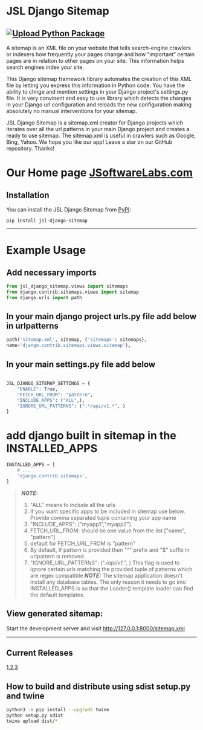 # JSL Django Sitemap

[![Upload Python Package](https://github.com/JSoftwareLabs/jsl_django_sitemap/actions/workflows/python-publish.yml/badge.svg)](https://github.com/JSoftwareLabs/jsl_django_sitemap/actions/workflows/python-publish.yml)
---
A sitemap is an XML file on your website that tells search-engine crawlers or indexers how frequently your pages change and how “important” certain pages are in relation to other pages on your site. This information helps search engines index your site.

This Django sitemap framework library automates the creation of this XML file by letting you express this information in Python code. You have the ability to chnge and mention settings in your Django project's settings.py file. It is very convinent and easy to use library which detects the changes in your Django url configuration and reloads the new configuration making absolutely no manual interventions for your sitemap.

JSL Django Sitemap is a sitemap.xml creator for Django projects which iterates over all the url patterns in your main
Django project and creates a ready to use sitemap. The sitemap.xml is useful in crawlers such as Google, Bing, Yahoo. We
hope you like our app! Leave a star on our GitHub repository. Thanks!

# Our Home page [JSoftwareLabs.com](https://www.jsoftwarelabs.com/)

## Installation

You can install the JSL Django Sitemap from [PyPI](https://pypi.org/project/jsl-django-sitemap/):

    pip install jsl-django-sitemap

---

# Example Usage

Add necessary imports
---

```python
from jsl_django_sitemap.views import sitemaps
from django.contrib.sitemaps.views import sitemap
from django.urls import path

```

In your main django project urls.py file add below in urlpatterns
---

```python
path('sitemap.xml', sitemap, {'sitemaps': sitemaps},
name='django.contrib.sitemaps.views.sitemap'),
```

In your main settings.py file add below
---

```python

JSL_DJANGO_SITEMAP_SETTINGS = {
	"ENABLE": True,
	"FETCH_URL_FROM": "pattern",
	"INCLUDE_APPS": ("ALL",),
	"IGNORE_URL_PATTERNS": (".*/api/v1.*", )
}

```

# add django built in sitemap in the INSTALLED_APPS

```python
INSTALLED_APPS = [
	# ...
	'django.contrib.sitemaps',
]
```

> **_NOTE:_**
> 1. "ALL" means to include all the urls
> 2. If you want specific apps to be included in sitemap use below. Provide comma separated tuple containing your app name
> 3. "INCLUDE_APPS": ("myapp1","myapp2")
> 4. FETCH_URL_FROM: should be one value from the list ["name", "pattern"]
> 5. default for FETCH_URL_FROM is "pattern"
> 6. By default, if pattern is provided then "^" prefix and "$" suffix in urlpattern is removed.
> 7. "IGNORE_URL_PATTERNS": (".*/api/v1.*", ) This flag is used to ignore certain urls matching the provided tuple of patterns which are regex compatible
**_NOTE:_**
The sitemap application doesn't install any database tables. The only reason it needs to go into INSTALLED_APPS is so that the Loader() template loader can find the default templates.

## View generated sitemap:

Start the development server and visit http://127.0.0.1:8000/sitemap.xml

-----

## Current Releases

[1.2.3](https://github.com/JSoftwareLabs/jsl_django_sitemap/releases/tag/1.2.3)

## How to build and distribute using sdist setup.py and twine

```bash
python3 -m pip install --upgrade twine
python setup.py sdist
twine upload dist/*
```
